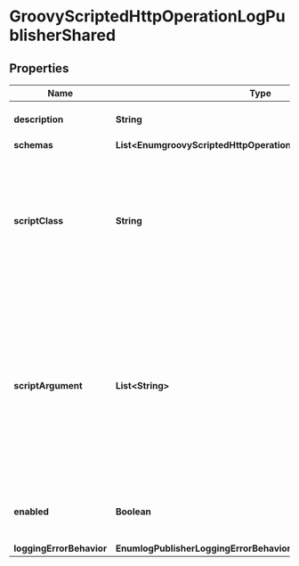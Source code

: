 

# GroovyScriptedHttpOperationLogPublisherShared


## Properties

| Name | Type | Description | Notes |
|------------ | ------------- | ------------- | -------------|
|**description** | **String** | A description for this Log Publisher |  [optional] |
|**schemas** | **List&lt;EnumgroovyScriptedHttpOperationLogPublisherSchemaUrn&gt;** |  |  |
|**scriptClass** | **String** | The fully-qualified name of the Groovy class providing the logic for the Groovy Scripted HTTP Operation Log Publisher. |  |
|**scriptArgument** | **List&lt;String&gt;** | The set of arguments used to customize the behavior for the Scripted HTTP Operation Log Publisher. Each configuration property should be given in the form &#39;name&#x3D;value&#39;. |  [optional] |
|**enabled** | **Boolean** | Indicates whether the Log Publisher is enabled for use. |  |
|**loggingErrorBehavior** | **EnumlogPublisherLoggingErrorBehaviorProp** |  |  [optional] |




